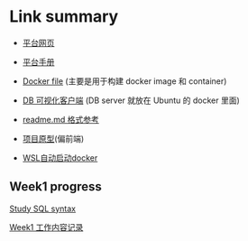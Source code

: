 # Link summary

* [平台网页](http://dev.home.ei.infore.com/document/manual)

* [平台手册](http://dev.home.ei.infore.com/document/manual)

* [Docker file](https://github.com/Jacobbishopxy/dockerfile) (主要是用于构建 docker image 和 container)

* [DB 可视化客户端](https://github.com/dbeaver/dbeaver) (DB server 就放在 Ubuntu 的 docker 里面)

* [readme.md 格式参考](https://github.com/Jacobbishopxy/note-rust-lang)

* [项目原型](https://github.com/Jacobbishopxy/cyberbrick)(偏前端)

* [WSL自动启动docker](https://dev.to/bowmanjd/install-docker-on-windows-wsl-without-docker-desktop-34m9)

## Week1 progress

[Study SQL syntax](./Doc/sql_notes/sqlNotes.md)

[Week1 工作内容记录](./202105_week1/readme.md)
